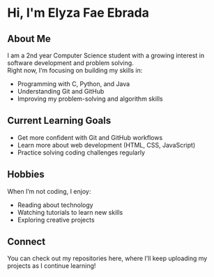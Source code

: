 # Hi, I'm Elyza Fae Ebrada 

## About Me
I am a 2nd year Computer Science student with a growing interest in software development and problem solving.  
Right now, I’m focusing on building my skills in:
- Programming with C, Python, and Java
- Understanding Git and GitHub
- Improving my problem-solving and algorithm skills

## Current Learning Goals
- Get more confident with Git and GitHub workflows  
- Learn more about web development (HTML, CSS, JavaScript)  
- Practice solving coding challenges regularly  

## Hobbies
When I’m not coding, I enjoy:
- Reading about technology  
- Watching tutorials to learn new skills  
- Exploring creative projects  

## Connect
You can check out my repositories here, where I’ll keep uploading my projects as I continue learning!

